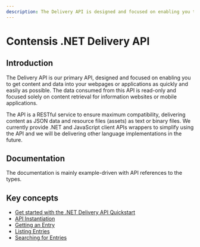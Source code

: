```yaml
---
description: The Delivery API is designed and focused on enabling you to get content and data into your webpages or applications as quickly and easily as possible.
---
```


# Contensis .NET Delivery API

## Introduction

The Delivery API is our primary API, designed and focused on enabling you to get content and data into your webpages or applications as quickly and easily as possible. The data consumed from this API is read-only and focused solely on content retrieval for information websites or mobile applications.

The API is a RESTful service to ensure maximum compatibility, delivering content as JSON data and resource files (assets) as text or binary files. We currently provide .NET and JavaScript client APIs wrappers to simplify using the API and we will be delivering other language implementations in the future.

<!---
We envisage that the majority of requirements in your application can be fulfilled using this API, however, if your requirements entail the need to add or update content, then take a look at our [Management API](./management-api/README.md) instead.
-->

## Documentation

The documentation is mainly example-driven with API references to the types.

## Key concepts

- [Get started with the .NET Delivery API Quickstart](/getting-started.md)
- [API Instantiation](/key-concepts/api-instantiation.md)
- [Getting an Entry](/key-concepts/entry-get.md)
- [Listing Entries](/key-concepts/entries-list.md)
- [Searching for Entries](/search/entry-search.md)
